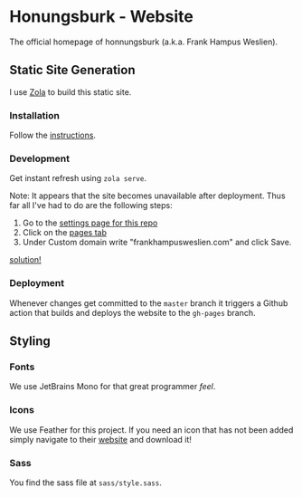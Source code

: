 # Honungsburk - Website

The official homepage of honnungsburk (a.k.a. Frank Hampus Weslien).

## Static Site Generation

I use [Zola](https://www.getzola.org/) to build this static site.

### Installation

Follow the [instructions](https://www.getzola.org/documentation/getting-started/installation/).

### Development

Get instant refresh using `zola serve`.

Note: It appears that the site becomes unavailable after deployment. Thus far
all I've had to do are the following steps:

1. Go to the [settings page for this repo](https://github.com/honungsburk/honungsburk.github.io/settings)
2. Click on the [pages tab](https://github.com/honungsburk/honungsburk.github.io/settings/pages)
3. Under Custom domain write "frankhampusweslien.com" and click Save.

[solution!](https://github.com/orgs/community/discussions/22366)

### Deployment

Whenever changes get committed to the `master` branch it triggers a Github action
that builds and deploys the website to the `gh-pages` branch.

## Styling

### Fonts

We use JetBrains Mono for that great programmer _feel_.

### Icons

We use Feather for this project. If you need an icon that has not been added
simply navigate to their [website](https://feathericons.com/) and download it!

### Sass

You find the sass file at `sass/style.sass`.
